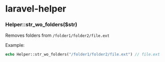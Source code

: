 # laravel-helper

### Helper::str_wo_folders($str)

Removes folders from `/folder1/folder2/file.ext`

Example:

```php
echo Helper::str_wo_folders("/folder1/folder2/file.ext") // file.ext
```
